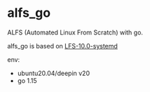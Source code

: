 # alfs_go

ALFS (Automated Linux From Scratch) with go.

alfs_go is based on [LFS-10.0-systemd](http://www.linuxfromscratch.org/lfs/download.html)

env:
- ubuntu20.04/deepin v20
- go 1.15
